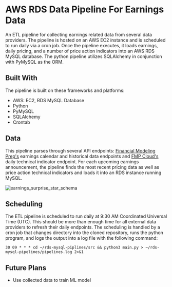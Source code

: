 # AWS RDS Data Pipeline For Earnings Data
An ETL pipeline for collecting earnings related data from several data providers. The pipeline is hosted on an AWS EC2 instance and is scheduled to run daily via a cron job. Once the pipeline executes, it loads earnings, daily pricing, and a number of price action indicators into an AWS RDS MySQL database. The python pipeline utilizes SQLAlchemy in conjunction with PyMySQL as the ORM. 

## Built With
The pipeline is built on these frameworks and platforms:
* AWS: EC2, RDS MySQL Database
* Python
* PyMySQL
* SQLAlchemy
* Crontab

## Data
This pipeline parses through several API endpoints: [Financial Modeling Prep's](https://site.financialmodelingprep.com/developer/docs) earnings calendar and historical data endpoints and [FMP Cloud's](https://fmpcloud.io/documentation) daily technical indicator endpoint. For each upcoming earnings announcement, the pipeline finds the most recent pricing data as well as price action technical indicators and loads it into an RDS instance running MySQL. 

![earnings_surprise_star_schema](https://user-images.githubusercontent.com/45079557/154359462-07e08866-5bb6-4536-ae59-e51e244d7ceb.png)

## Scheduling 
The ETL pipeline is scheduled to run daily at 9:30 AM Coordinated Universal Time (UTC). This should be more than enough time for all external data providers to refresh their daily endpoints. The scheduling is handled by a cron job that changes directory into the cloned repository, runs the python program, and logs the output into a log file with the following command:

```Shell
30 09 * * * cd ~/rds-mysql-piplines/src && python3 main.py > ~/rds-mysql-pipelines/pipelines.log 2>&1
```

## Future Plans
* Use collected data to train ML model 
